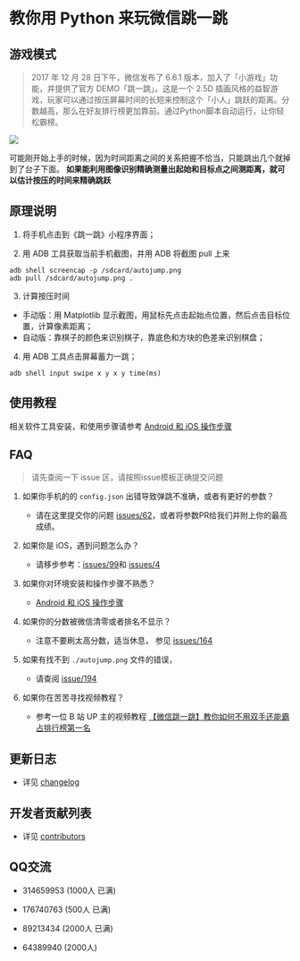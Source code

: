 # 教你用 Python 来玩微信跳一跳
## 游戏模式

> 2017 年 12 月 28 日下午，微信发布了 6.6.1 版本，加入了「小游戏」功能，并提供了官方 DEMO「跳一跳」。这是一个 2.5D 插画风格的益智游戏，玩家可以通过按压屏幕时间的长短来控制这个「小人」跳跃的距离。分数越高，那么在好友排行榜更加靠前。通过Python脚本自动运行，让你轻松霸榜。

![](https://ws1.sinaimg.cn/large/006tNc79ly1fn29l1ywd6g309o0eex6r.gif)

可能刚开始上手的时候，因为时间距离之间的关系把握不恰当，只能跳出几个就掉到了台子下面。
**如果能利用图像识别精确测量出起始和目标点之间测距离，就可以估计按压的时间来精确跳跃**

## 原理说明

1. 将手机点击到《跳一跳》小程序界面；

2. 用 ADB 工具获取当前手机截图，并用 ADB 将截图 pull 上来
```shell
adb shell screencap -p /sdcard/autojump.png
adb pull /sdcard/autojump.png .
```

3. 计算按压时间
  * 手动版：用 Matplotlib 显示截图，用鼠标先点击起始点位置，然后点击目标位置，计算像素距离；
  * 自动版：靠棋子的颜色来识别棋子，靠底色和方块的色差来识别棋盘；

4. 用 ADB 工具点击屏幕蓄力一跳；
```shell
adb shell input swipe x y x y time(ms)
```

## 使用教程

相关软件工具安装，和使用步骤请参考 [Android 和 iOS 操作步骤](https://github.com/wangshub/wechat_jump_game/wiki/Android-%E5%92%8C-iOS-%E6%93%8D%E4%BD%9C%E6%AD%A5%E9%AA%A4)

## FAQ

> 请先查阅一下 issue 区，请按照issue模板正确提交问题

1. 如果你手机的的 `config.json` 出错导致弹跳不准确，或者有更好的参数？
    - 请在这里提交你的问题 [issues/62](https://github.com/wangshub/wechat_jump_game/issues/62)，或者将参数PR给我们并附上你的最高成绩。

2. 如果你是 iOS，遇到问题怎么办？
    - 请移步参考：[issues/99](https://github.com/wangshub/wechat_jump_game/issues/99)和 [issues/4](https://github.com/wangshub/wechat_jump_game/issues/4)

3. 如果你对环境安装和操作步骤不熟悉？
    - [Android 和 iOS 操作步骤](https://github.com/wangshub/wechat_jump_game/wiki/Android-%E5%92%8C-iOS-%E6%93%8D%E4%BD%9C%E6%AD%A5%E9%AA%A4)

4. 如果你的分数被微信清零或者排名不显示？
    - 注意不要刷太高分数，适当休息， 参见 [issues/164](https://github.com/wangshub/wechat_jump_game/issues/164)

5. 如果有找不到 `./autojump.png` 文件的错误，
    - 请查阅 [issue/194](https://github.com/wangshub/wechat_jump_game/issues/194)

6. 如果你在苦苦寻找视频教程？
    - 参考一位 B 站 UP 主的视频教程 [【微信跳一跳】教你如何不用双手还能霸占排行榜第一名](https://www.bilibili.com/video/av17796840/?redirectFrom=h5)

## 更新日志
- 详见 [changelog](https://github.com/wangshub/wechat_jump_game/blob/master/changelog.md)

## 开发者贡献列表
- 详见 [contributors](https://github.com/wangshub/wechat_jump_game/graphs/contributors)

## QQ交流

- 314659953 (1000人 已满)

- 176740763 (500人 已满)

- 89213434 (2000人 已满)

- 64389940 (2000人)
